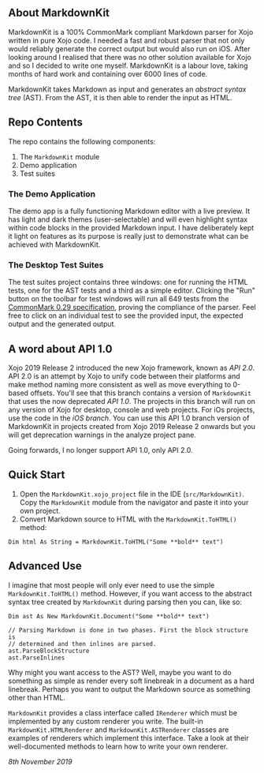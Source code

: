 ## About MarkdownKit

MarkdownKit is a 100% CommonMark compliant Markdown parser for Xojo written in pure Xojo code. I needed a fast and robust parser that not only would reliably generate the correct output but would also run on iOS. After looking around I realised that there was no other solution available for Xojo and so I decided to write one myself. MarkdownKit is a labour love, taking months of hard work and containing over 6000 lines of code.

MarkdownKit takes Markdown as input and generates an _abstract syntax tree_ (AST). From the AST, it is then able to render the input as HTML.

## Repo Contents

The repo contains the following components:

1. The `MarkdownKit` module
2. Demo application
3. Test suites

### The Demo Application

The demo app is a fully functioning Markdown editor with a live preview. It has light and dark themes (user-selectable) and will even highlight syntax within code blocks in the provided Markdown input. I have deliberately kept it light on features as its purpose is really just to demonstrate what can be achieved with MarkdownKit.

### The Desktop Test Suites

The test suites project contains three windows: one for running the HTML tests, one for the AST tests and a third as a simple editor. Clicking the "Run" button on the toolbar for test windows will run all 649 tests from the [CommonMark 0.29 specification][cm spec], proving the compliance of the parser. Feel free to click on an individual test to see the provided input, the expected output and the generated output.

## A word about API 1.0

Xojo 2019 Release 2 introduced the new Xojo framework, known as _API 2.0_. API 2.0 is an attempt by Xojo to unify code between their platforms and make method naming more consistent as well as move everything to 0-based offsets. You'll see that this branch contains a version of `MarkdownKit` that uses the now deprecated _API 1.0_. The projects in this branch will run on any version of Xojo for desktop, console and web projects. For iOs projects, use the code in the _iOS branch_. You can use this API 1.0 branch version of MarkdownKit in projects created from Xojo 2019 Release 2 onwards but you will get deprecation warnings in the analyze project pane. 

Going forwards, I no longer support API 1.0, only API 2.0. 

## Quick Start

1. Open the `MarkdownKit.xojo_project` file in the IDE (`src/MarkdownKit)`. Copy the `MarkdownKit` module from the navigator and paste it into your own project.
2. Convert Markdown source to HTML with the `MarkdownKit.ToHTML()` method:

```xojo
Dim html As String = MarkdownKit.ToHTML("Some **bold** text")
```

## Advanced Use

I imagine that most people will only ever need to use the simple `MarkdownKit.ToHTML()` method. However, if you want access to the abstract syntax tree created by `MarkdownKit` during parsing then you can, like so:

```xojo
Dim ast As New MarkdownKit.Document("Some **bold** text")

// Parsing Markdown is done in two phases. First the block structure is 
// determined and then inlines are parsed.
ast.ParseBlockStructure
ast.ParseInlines
```

Why might you want access to the AST? Well, maybe you want to do something as simple as render every soft linebreak in a document as a hard linebreak. Perhaps you want to output the Markdown source as something other than HTML.

`MarkdownKit` provides a class interface called `IRenderer` which must be implemented by any custom renderer you write. The built-in `MarkdownKit.HTMLRenderer` and `MarkdownKit.ASTRenderer` classes are examples of renderers which implement this interface. Take a look at their well-documented methods to learn how to write your own renderer.

_8th November 2019_

[forums]: https://forum.xojo.com
[cm spec]: https://spec.commonmark.org/0.29/